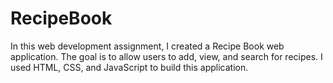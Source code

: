 # RecipeBook
In this web development assignment, I created a Recipe Book web application. The goal is to allow users to add, view, and search for recipes. I used HTML, CSS, and JavaScript to build this application.
